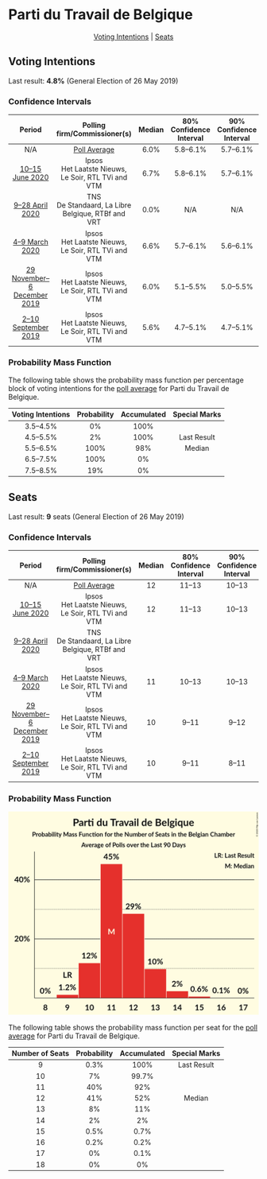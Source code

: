# Parti du Travail de Belgique

<p align="center"><a href="#voting-intentions">Voting Intentions</a> | <a href="#seats">Seats</a></p>

## Voting Intentions

Last result: **4.8%** (General Election of 26 May 2019)

### Confidence Intervals

| Period     | Polling firm/Commissioner(s) | Median | 80% Confidence Interval | 90% Confidence Interval | 95% Confidence Interval | 99% Confidence Interval |
|:----------:|:----------------:|:-----------:|:-----------------------:|:-----------------------:|:-----------------------:|:-----------------------:|
| N/A | [Poll Average](average.html) | 6.0% | 5.8–6.1% | 5.7–6.1% | 5.6–6.1% | 5.4–6.1% |
| [10–15 June 2020](2020-06-15-Ipsos.html) | Ipsos <br> Het Laatste Nieuws, Le Soir, RTL TVi and VTM | 6.7% | 5.8–6.1% | 5.7–6.1% | 5.6–6.1% | 5.4–6.1% |
| [9–28 April 2020](2020-04-28-TNS.html) | TNS <br> De Standaard, La Libre Belgique, RTBf and VRT | 0.0% | N/A | N/A | N/A | N/A |
| [4–9 March 2020](2020-03-09-Ipsos.html) | Ipsos <br> Het Laatste Nieuws, Le Soir, RTL TVi and VTM | 6.6% | 5.7–6.1% | 5.6–6.1% | 5.5–6.1% | 5.4–6.1% |
| [29 November–6 December 2019](2019-12-06-Ipsos.html) | Ipsos <br> Het Laatste Nieuws, Le Soir, RTL TVi and VTM | 6.0% | 5.1–5.5% | 5.0–5.5% | 5.0–5.5% | 4.8–5.5% |
| [2–10 September 2019](2019-09-10-Ipsos.html) | Ipsos <br> Het Laatste Nieuws, Le Soir, RTL TVi and VTM | 5.6% | 4.7–5.1% | 4.7–5.1% | 4.6–5.1% | 4.4–5.1% |

### Probability Mass Function

The following table shows the probability mass function per percentage block of voting intentions for the [poll average](average.html) for Parti du Travail de Belgique.

| Voting Intentions | Probability | Accumulated | Special Marks |
|:-----------------:|:-----------:|:-----------:|:-------------:|
| 3.5–4.5% | 0% | 100% |  |
| 4.5–5.5% | 2% | 100% | Last Result |
| 5.5–6.5% | 100% | 98% | Median |
| 6.5–7.5% | 100% | 0% |  |
| 7.5–8.5% | 19% | 0% |  |


## Seats

Last result: **9** seats (General Election of 26 May 2019)

### Confidence Intervals

| Period     | Polling firm/Commissioner(s) | Median | 80% Confidence Interval | 90% Confidence Interval | 95% Confidence Interval | 99% Confidence Interval |
|:----------:|:----------------:|:------:|:-----------------------:|:-----------------------:|:-----------------------:|:-----------------------:|
| N/A | [Poll Average](average.html) | 12 | 11–13 | 10–13 | 10–13 | 10–15 |
| [10–15 June 2020](2020-06-15-Ipsos.html) | Ipsos <br> Het Laatste Nieuws, Le Soir, RTL TVi and VTM | 12 | 11–13 | 10–13 | 10–13 | 10–15 |
| [9–28 April 2020](2020-04-28-TNS.html) | TNS <br> De Standaard, La Libre Belgique, RTBf and VRT |  |  |  |  |  |
| [4–9 March 2020](2020-03-09-Ipsos.html) | Ipsos <br> Het Laatste Nieuws, Le Soir, RTL TVi and VTM | 11 | 10–13 | 10–13 | 10–14 | 9–15 |
| [29 November–6 December 2019](2019-12-06-Ipsos.html) | Ipsos <br> Het Laatste Nieuws, Le Soir, RTL TVi and VTM | 10 | 9–11 | 9–12 | 9–12 | 9–12 |
| [2–10 September 2019](2019-09-10-Ipsos.html) | Ipsos <br> Het Laatste Nieuws, Le Soir, RTL TVi and VTM | 10 | 9–11 | 8–11 | 8–11 | 8–12 |

### Probability Mass Function

![Graph with seats probability mass function not yet produced](average-seats-pmf-partidutravaildebelgique.png "Seats Probability Mass Function")

The following table shows the probability mass function per seat for the [poll average](average.html) for Parti du Travail de Belgique.

| Number of Seats | Probability | Accumulated | Special Marks |
|:---------------:|:-----------:|:-----------:|:-------------:|
| 9 | 0.3% | 100% | Last Result |
| 10 | 7% | 99.7% |  |
| 11 | 40% | 92% |  |
| 12 | 41% | 52% | Median |
| 13 | 8% | 11% |  |
| 14 | 2% | 2% |  |
| 15 | 0.5% | 0.7% |  |
| 16 | 0.2% | 0.2% |  |
| 17 | 0% | 0.1% |  |
| 18 | 0% | 0% |  |


